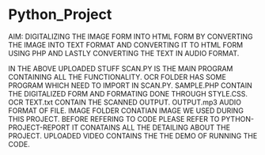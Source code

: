 # Python_Project
AIM: DIGITALIZING THE IMAGE FORM INTO HTML FORM BY CONVERTING THE IMAGE INTO TEXT FORMAT AND CONVERTING IT TO 
HTML FORM USING PHP AND LASTLY CONVERTING THE TEXT IN AUDIO FORMAT.


IN THE ABOVE UPLOADED STUFF SCAN.PY IS THE MAIN PROGRAM CONTAINING ALL THE FUNCTIONALITY.
OCR FOLDER HAS SOME PROGRAM WHICH NEED TO IMPORT IN SCAN.PY.
SAMPLE.PHP CONTAIN THE DIGITALIZED FORM AND FORMATING DONE THROUGH STYLE.CSS.
OCR TEXT.txt CONTAIN THE SCANNED OUTPUT.
OUTPUT.mp3 AUDIO FORMAT OF FILE.
IMAGE FOLDER CONATIAN IMAGE WE USED DURING THIS PROJECT.
BEFORE REFERING TO CODE PLEASE REFER TO PYTHON-PROJECT-REPORT IT CONATAINS ALL THE DETAILING ABOUT THE PROJECT.
UPLOADED VIDEO CONTAINS THE THE DEMO OF RUNNING THE CODE.
